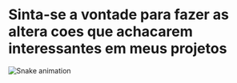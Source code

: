 # Sinta-se a vontade para fazer as altera coes que achacarem interessantes em meus projetos



 ![Snake animation](https://github.com/Matheus-dev58/Matheus-dev58/blob/main/project/SNAKE/cobrinha.yml)
